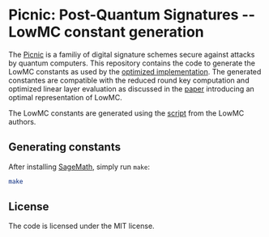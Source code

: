 Picnic: Post-Quantum Signatures -- LowMC constant generation
============================================================

The [Picnic](https://microsoft.github.io/Picnic/) is a familiy of digital signature schemes secure
against attacks by quantum computers. This repository contains the code to generate the LowMC
constants as used by the [optimized implementation](https://github.com/IAIK/Picnic). The generated
constantes are compatible with the reduced round key computation and optimized linear layer
evaluation as discussed in the [paper](https://eprint.iacr.org/2018/772) introducing an optimal
representation of LowMC.

The LowMC constants are generated using the [script](https://github.com/LowMC/lowmc) from the LowMC
authors.

Generating constants
--------------------

After installing [SageMath](https://www.sagemath.org/), simply run `make`:
```sh
make
```

License
-------

The code is licensed under the MIT license.
